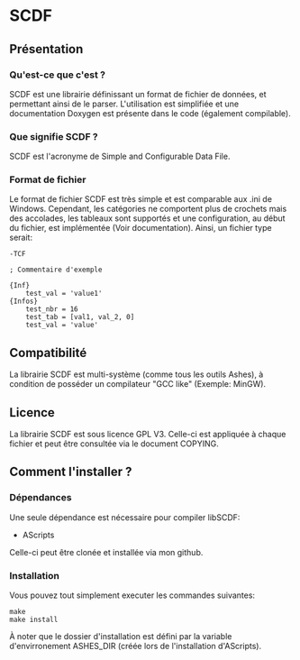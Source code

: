 # SCDF

## Présentation

### Qu'est-ce que c'est ?

SCDF est une librairie définissant un format de fichier de données, et permettant ainsi de le parser.
L'utilisation est simplifiée et une documentation Doxygen est présente dans le code (également compilable).

### Que signifie SCDF ?

SCDF est l'acronyme de Simple and Configurable Data File.

### Format de fichier

Le format de fichier SCDF est très simple et est comparable aux .ini de Windows. Cependant, les catégories ne comportent plus de crochets mais des accolades, les tableaux sont supportés et une configuration, au début du fichier, est implémentée (Voir documentation). Ainsi, un fichier type serait:

    -TCF

    ; Commentaire d'exemple

    {Inf}
        test_val = 'value1'
    {Infos}
        test_nbr = 16
        test_tab = [val1, val_2, 0]
        test_val = 'value'

## Compatibilité

La librairie SCDF est multi-système (comme tous les outils Ashes), à condition de posséder un compilateur "GCC like" (Exemple: MinGW).

## Licence

La librairie SCDF est sous licence GPL V3. Celle-ci est appliquée à chaque fichier et peut être consultée via le document COPYING.

## Comment l'installer ?

### Dépendances

Une seule dépendance est nécessaire pour compiler libSCDF:

* AScripts

Celle-ci peut être clonée et installée via mon github.

### Installation

Vous pouvez tout simplement executer les commandes suivantes:

    make
    make install

À noter que le dossier d'installation est défini par la variable d'envirronement ASHES_DIR (créée lors de l'installation d'AScripts).

